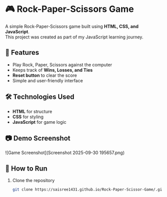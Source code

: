 # 🎮 Rock-Paper-Scissors Game  

A simple Rock-Paper-Scissors game built using **HTML, CSS, and JavaScript**.  
This project was created as part of my JavaScript learning journey.  

## 🚀 Features  
- Play Rock, Paper, Scissors against the computer  
- Keeps track of **Wins, Losses, and Ties**  
- **Reset button** to clear the score  
- Simple and user-friendly interface  

## 🛠️ Technologies Used  
- **HTML** for structure  
- **CSS** for styling  
- **JavaScript** for game logic  

## 📷 Demo Screenshot  
![Game Screenshot](Screenshot 2025-09-30 195657.png)


## 📂 How to Run  
1. Clone the repository  
   ```bash
   git clone https://saisree1431.github.io/Rock-Paper-Scissor-Game/.git
